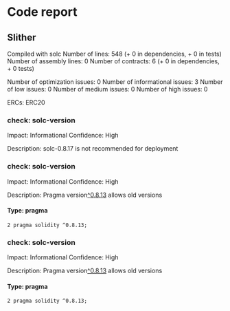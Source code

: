 # Code report

## Slither


Compiled with solc
Number of lines: 548 (+ 0 in dependencies, + 0 in tests)
Number of assembly lines: 0
Number of contracts: 6 (+ 0 in dependencies, + 0 tests) 

Number of optimization issues: 0
Number of informational issues: 3
Number of low issues: 0
Number of medium issues: 0
Number of high issues: 0

ERCs: ERC20

### check: solc-version

Impact: Informational
Confidence: High

Description: solc-0.8.17 is not recommended for deployment


### check: solc-version

Impact: Informational
Confidence: High

Description: Pragma version[^0.8.13](src/smart-contracts/interfaces/IVeriToken.sol#L2) allows old versions


#### Type: pragma


```Solidity
2 pragma solidity ^0.8.13;
```

### check: solc-version

Impact: Informational
Confidence: High

Description: Pragma version[^0.8.13](src/smart-contracts/VeriToken.sol#L2) allows old versions


#### Type: pragma


```Solidity
2 pragma solidity ^0.8.13;
```
